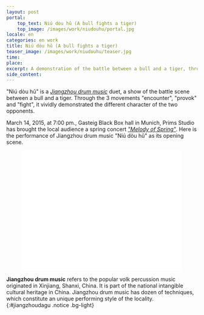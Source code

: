 ```yaml
---
layout: post
portal:
    top_text: Niú dòu hǔ (A bull fights a tiger)
    top_image: /images/work/niudouhu/portal.jpg
locale: en
categories: en work
title: Niú dòu hǔ (A bull fights a tiger)
teaser_image: /images/work/niudouhu/teaser.jpg
time:
place:
excerpt: A demonstration of the battle between a bull and a tiger, through the 3 movements "encounter", "provoke" and "fight".
side_content:
---
```


"Niú dòu hǔ" is a [*Jiangzhou drum music*](#jiangzhoudagu) duet, a show of the battle scene between a bull and a tiger.
Through the 3 movements "encounter", "provok" and "fight", it vividly demonstrated the different character of the two opponents.

March 14, 2015, at 7:00 pm., Gasteig Black Box hall in Munich, Prims Studio has brought the local audience a spring concert
[*"Melody of Spring"*](/en/event/003-melody-of-spring/).
Here is the performance of Jiangzhou drum music "Niú dòu hǔ" as its opening scene.

<figure class="video-container">
    <iframe width="420" height="315" src="//www.youtube.com/embed/q9Rpss_C0sk" frameborder="0" allowfullscreen></iframe>
</figure>

<i class="icon-note icon-inline"></i><b>Jiangzhou drum music</b> refers to the popular volk percussion music originated in Xinjiang, Shanxi, China.
It is part of the national intangible cultural heritage in China. Jiangzhou drum music has dozen of techniques,
which constitute an unique performing style of the locality.
{:#jiangzhoudagu .notice .bg-light}
